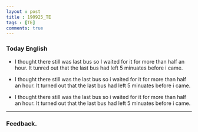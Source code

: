 ```yaml
---
layout : post
title : 190925_TE
tags : [TE]
comments: true
---
```

### Today English
- I thought there still was last bus so I waited for it for more than half an hour. It tunred out that the last bus had left 5 minuates before i came. 

- I thought there still was the last bus so i waited for it for more than half an hour. It turned out that the last bus had left 5 minuates before i came.

- I thought there still was the last bus so i waited for it for more than half an hour. It turned out that the last bus had left 5 minuates before i came.

---

### Feedback. 
